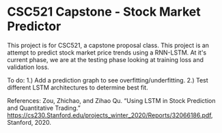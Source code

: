 # CSC521 Capstone - Stock Market Predictor
This project is for CSC521, a capstone proposal class. This project is an attempt to predict stock market price trends using a RNN-LSTM.
At it's current phase, we are at the testing phase looking at training loss and validation loss.

To do:
1.) Add a prediction graph to see overfitting/underfitting.
2.) Test different LSTM architectures to determine best fit.

References:
Zou, Zhichao, and Zihao Qu. “Using LSTM in Stock Prediction and Quantitative Trading.” https://cs230.Stanford.edu/projects_winter_2020/Reports/32066186.pdf, Stanford, 2020. 

